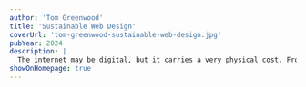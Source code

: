 ```yaml
---
author: 'Tom Greenwood'
title: 'Sustainable Web Design'
coverUrl: 'tom-greenwood-sustainable-web-design.jpg'
pubYear: 2024
description: |
  The internet may be digital, but it carries a very physical cost. From image files to colors to coding languages to servers, the choices we make in our web work can eat up electricity and spit out carbon-and as the internet grows, so does the cost to the environment. But there is hope...
showOnHomepage: true
---
```

